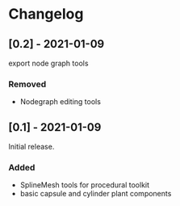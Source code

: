 # Changelog

## [0.2] - 2021-01-09

export node graph tools

### Removed

- Nodegraph editing tools

## [0.1] - 2021-01-09

Initial release.

### Added

- SplineMesh tools for procedural toolkit
- basic capsule and cylinder plant components
